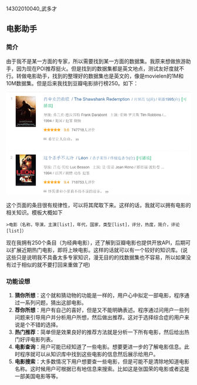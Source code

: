 14302010040_武多才

## 电影助手

### 简介

由于我不是某一方面的专家，所以需要找到某一方面的数据集。我原来想做旅游助手，因为现在POI推荐挺火。但是找到的数据集都是英文地点，测试友好度就不行。转做电影助手，找到的整理好的数据集也是英文的，像是movielen的1M和10M数据集。但是后来我找到豆瓣电影排行榜250。如下：

![豆瓣电影排行榜](豆瓣250.PNG)

这个页面的条目很有规律性，可以将其爬取下来。这样的话，我就可以拥有电影的相关知识。模板大概如下

	>电影（名称，导演，主演[list]，年代，国家，类型[list]，评分，热度，简介，评论[list]）

现在我拥有250个条目（为经典电影），还了解到豆瓣电影也提供开放API，后期可以扩展近期热门电影，即将上映电影。这样的话就可以有一个较好的知识库。(说这些只是说明我不具备太多专家知识，漫无目的的找数据集也不容易，所以如果没有过于相似的就不要打回来重做了吧)

### 功能设想

1. **猜你所想**：这个就和猜动物的功能是一样的，用户心中拟定一部电影，程序通过一系列问题，猜出这部电影。
2. **荐你所想**：用户有自己的喜好，但是又不能明确表述。程序通过问用户一些列问题来引导用户并分析用户所想，然后做出推荐。这对于选择综合症的用户来说是个不错的选择。
3. **热门推荐**：简单但是效果良好的推荐方法就是分析一下所有电影，然后给出热门好评电影列表。
4. **电影查询**：用户可能已经知道了一些电影。想要更进一步的了解电影信息。此时程序就可以从知识库中找到这些电影的信息然后展示给用户。
5. **电影搜索**：大多数情况下用户想要查一些电影，但是可能不是清除地知道电影名称。这时候用户可根据已有地信息来搜索。比如这是张国荣的电影或者这是一部美国电影等等。

